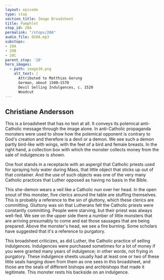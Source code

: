```yaml
---
layout: episode
type: stop
section_title: Image Broadsheet
title: Pamphlet
stop_id: 20A
permalink: "/stops/20A"
audio_file: 020A.mp3
substops:
- 20A
- 20B
- 20C
parent_stop: '20'
hero_images:
  - path: image10.png
    alt_text: |
      Attributed to Matthias Gerung
      German, about 1500–1570
      Devil Selling Indulgences, c. 1520
      Woodcut
---
```


## Christiane Andersson

This is a broadsheet that has no text at all. It conveys its polemical anti-Catholic message through the image alone. In anti-Catholic propaganda monsters were used to show how the polemical opponent is contrary to God's creation and therefore is a devil or a demon. We see such a demon partly bird-like with wings, with the feet of a bird and female breasts. In the right hand, a collection box with which the monster collects money from the sale of indulgences is shown.

One foot stands in a receptacle with an aspergil that Catholic priests used for spraying holy water during Mass, that little object that sticks up out of that container. And the use of such objects was one of the very many Catholic practices that Luther opposed as having no basis in the Bible.

This she-demon wears a veil like a Catholic nun over her head. In the open snout of this monster, five clerics around the table are stuffing themselves. This is probably a reference to the sin of gluttony, which these clerics are committing. Gluttony was sin that Lutherans felt the Catholic priests were constantly committing. People were starving, but their priest was always well-fed. We see on the upper side there a number of little monsters that are arriving presumably to come and eat those sausages that are being prepared. Above the monster's head, we see a fire burning. Some scholars have suggested that it's a reference to purgatory.

This broadsheet criticizes, as did Luther, the Catholic practice of selling indulgences. Indulgences were purchased sometimes for a lot of money if you were granted many years of indulgence; in other words, not frying in purgatory. These indulgence sheets usually had at least one or two of these little seals hanging down from them as one sees in this broadsheet, and those are the seals of different bishops and archbishops that made it legitimate. This monster rests his backside on an indulgence.
